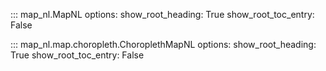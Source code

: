 ::: map_nl.MapNL
options:
show_root_heading: True
show_root_toc_entry: False

::: map_nl.map.choropleth.ChoroplethMapNL
options:
show_root_heading: True
show_root_toc_entry: False
